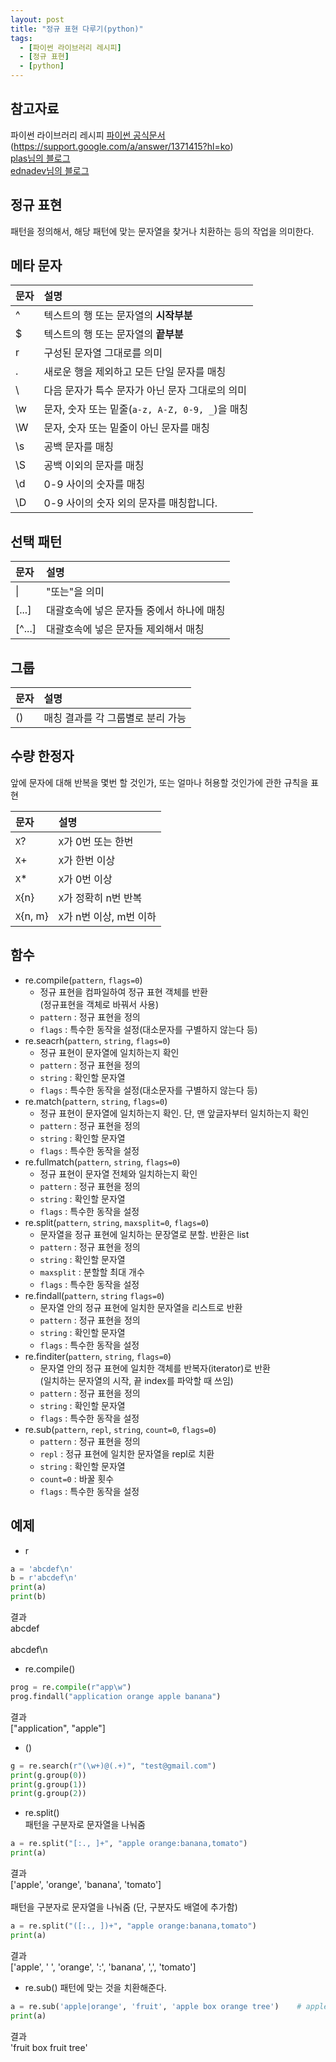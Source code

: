 ```yaml
---
layout: post
title: "정규 표현 다루기(python)"
tags:
  - [파이썬 라이브러리 레시피]
  - [정규 표현]
  - [python]
---
```


## 참고자료

파이썬 라이브러리 레시피
[파이썬 공식문서](https://docs.python.org/3/library/re.html)  
(https://support.google.com/a/answer/1371415?hl=ko)  
[plas님의 블로그](https://plas.tistory.com/72)  
[ednadev님의 블로그](https://velog.io/@ednadev/%ED%8C%8C%EC%9D%B4%EC%8D%AC-%EC%A0%95%EA%B7%9C%ED%91%9C%ED%98%84%EC%8B%9D%EA%B3%BC-re%EB%AA%A8%EB%93%88)

## 정규 표현

패턴을 정의해서, 해당 패턴에 맞는 문자열을 찾거나 치환하는 등의 작업을 의미한다.

## 메타 문자

| 문자 | 설명                                            |
| :--- | :---------------------------------------------- |
| ^    | 텍스트의 행 또는 문자열의 **시작부분**          |
| \$   | 텍스트의 행 또는 문자열의 **끝부분**            |
| r    | 구성된 문자열 그대로를 의미                     |
| .    | 새로운 행을 제외하고 모든 단일 문자를 매칭      |
| \\   | 다음 문자가 특수 문자가 아닌 문자 그대로의 의미 |
| \\w  | 문자, 숫자 또는 밑줄(`a-z, A-Z, 0-9, _`)을 매칭 |
| \\W  | 문자, 숫자 또는 밑줄이 아닌 문자를 매칭         |
| \\s  | 공백 문자를 매칭                                |
| \\S  | 공백 이외의 문자를 매칭                         |
| \\d  | 0-9 사이의 숫자를 매칭                          |
| \\D  | 0-9 사이의 숫자 외의 문자를 매칭합니다.         |

## 선택 패턴

| 문자   | 설명                                      |
| :----- | :---------------------------------------- |
| \|     | "또는"을 의미                             |
| [...]  | 대괄호속에 넣은 문자들 중에서 하나에 매칭 |
| [^...] | 대괄호속에 넣은 문자들 제외해서 매칭      |

## 그룹

| 문자 | 설명                              |
| :--- | :-------------------------------- |
| ()   | 매칭 결과를 각 그룹별로 분리 가능 |

## 수량 한정자

앞에 문자에 대해 반복을 몇번 할 것인가, 또는 얼마나 허용할 것인가에 관한 규칙을 표현

| 문자      | 설명                     |
| :-------- | :----------------------- |
| `X`?      | `X`가 0번 또는 한번      |
| `X`+      | `X`가 한번 이상          |
| `X`\*     | `X`가 0번 이상           |
| `X`{n}    | `X`가 정확히 n번 반복    |
| `X`{n, m} | `X`가 n번 이상, m번 이하 |

## 함수

- re.compile(`pattern`, `flags=0`)
  - 정규 표현을 컴파일하여 정규 표현 객체를 반환  
    (정규표현을 객체로 바꿔서 사용)
  - `pattern` : 정규 표현을 정의
  - `flags` : 특수한 동작을 설정(대소문자를 구별하지 않는다 등)
- re.seacrh(`pattern`, `string`, `flags=0`)
  - 정규 표현이 문자열에 일치하는지 확인
  - `pattern` : 정규 표현을 정의
  - `string` : 확인할 문자열
  - `flags` : 특수한 동작을 설정(대소문자를 구별하지 않는다 등)
- re.match(`pattern`, `string`, `flags=0`)
  - 정규 표현이 문자열에 일치하는지 확인. 단, 맨 앞글자부터 일치하는지 확인
  - `pattern` : 정규 표현을 정의
  - `string` : 확인할 문자열
  - `flags` : 특수한 동작을 설정
- re.fullmatch(`pattern`, `string`, `flags=0`)
  - 정규 표현이 문자열 전체와 일치하는지 확인
  - `pattern` : 정규 표현을 정의
  - `string` : 확인할 문자열
  - `flags` : 특수한 동작을 설정
- re.split(`pattern`, `string`, `maxsplit=0`, `flags=0`)
  - 문자열을 정규 표현에 일치하는 문장열로 분할. 반환은 list
  - `pattern` : 정규 표현을 정의
  - `string` : 확인할 문자열
  - `maxsplit` : 분할할 최대 개수
  - `flags` : 특수한 동작을 설정
- re.findall(`pattern`, `string` `flags=0`)
  - 문자열 안의 정규 표현에 일치한 문자열을 리스트로 반환
  - `pattern` : 정규 표현을 정의
  - `string` : 확인할 문자열
  - `flags` : 특수한 동작을 설정
- re.finditer(`pattern`, `string`, `flags=0`)
  - 문자열 안의 정규 표현에 일치한 객체를 반복자(iterator)로 반환  
    (일치하는 문자열의 시작, 끝 index를 파악할 때 쓰임)
  - `pattern` : 정규 표현을 정의
  - `string` : 확인할 문자열
  - `flags` : 특수한 동작을 설정
- re.sub(`pattern`, `repl`, `string`, `count=0`, `flags=0`)
  - `pattern` : 정규 표현을 정의
  - `repl` : 정규 표현에 일치한 문자열을 repl로 치환
  - `string` : 확인할 문자열
  - `count=0` : 바꿀 횟수
  - `flags` : 특수한 동작을 설정

## 예제

- r

```python
a = 'abcdef\n'
b = r'abcdef\n'
print(a)
print(b)
```

결과  
abcdef<br/><br/>abcdef\n

- re.compile()

```python
prog = re.compile(r"app\w")
prog.findall("application orange apple banana")
```

결과  
["application", "apple"]

- ()

```python
g = re.search(r"(\w+)@(.+)", "test@gmail.com")
print(g.group(0))
print(g.group(1))
print(g.group(2))
```

- re.split()  
  패턴을 구분자로 문자열을 나눠줌

```python
a = re.split("[:., ]+", "apple orange:banana,tomato")
print(a)
```

결과  
['apple', 'orange', 'banana', 'tomato']<br/><br/>
패턴을 구분자로 문자열을 나눠줌 (단, 구분자도 배열에 추가함)

```python
a = re.split("([:., ])+", "apple orange:banana,tomato")
print(a)
```

결과  
['apple', ' ', 'orange', ':', 'banana', ',', 'tomato']

- re.sub()
  패턴에 맞는 것을 치환해준다.

```python
a = re.sub('apple|orange', 'fruit', 'apple box orange tree')    # apple 또는 orange를 fruit로 바꿈
print(a)
```

결과  
'fruit box fruit tree'
